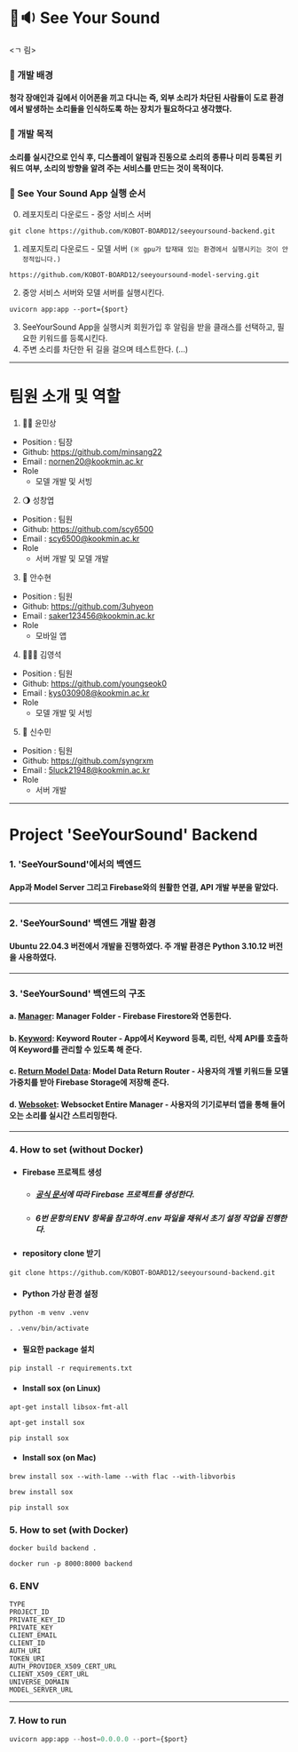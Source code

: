 # 👀🔉 See Your Sound
<ㄱ 림>
### 🔧 개발 배경
#### 청각 장애인과 길에서 이어폰을 끼고 다니는 즉, 외부 소리가 차단된 사람들이 도로 환경에서 발생하는 소리들을 인식하도록 하는 장치가 필요하다고 생각했다.
### 🔦 개발 목적
#### 소리를 실시간으로 인식 후, 디스플레이 알림과 진동으로 소리의 종류나 미리 등록된 키워드 여부, 소리의 방향을 알려 주는 서비스를 만드는 것이 목적이다.
### 🎉  See Your Sound App 실행 순서
0. 레포지토리 다운로드 - 중앙 서비스 서버
```
git clone https://github.com/KOBOT-BOARD12/seeyoursound-backend.git
```
1. 레포지토리 다운로드 - 모델 서버 `(※ gpu가 탑재돼 있는 환경에서 실행시키는 것이 안정적입니다.)`
```
https://github.com/KOBOT-BOARD12/seeyoursound-model-serving.git
```
2. 중앙 서비스 서버와 모델 서버를 실행시킨다. 
```shell
uvicorn app:app --port={$port}
```
3. SeeYourSound App을 실행시켜 회원가입 후 알림을 받을 클래스를 선택하고, 필요한 키워드를 등록시킨다.
4. 주변 소리를 차단한 뒤 길을 걸으며 테스트한다. (...)

---
# 팀원 소개 및 역할
1. 👨‍💻 윤민상

- Position : 팀장
- Github: <https://github.com/minsang22>
- Email : nornen20@kookmin.ac.kr
- Role
  - 모델 개발 및 서빙

2. 🌖 성창엽

- Position : 팀원
- Github: <https://github.com/scy6500>
- Email : scy6500@kookmin.ac.kr
- Role
  - 서버 개발 및 모델 개발

3. 🖤 안수현

- Position : 팀원
- Github: <https://github.com/3uhyeon>
- Email : saker123456@kookmin.ac.kr
- Role
  - 모바일 앱

4. 🧑🏻‍💻 김영석

- Position : 팀원
- Github: <https://github.com/youngseok0>
- Email : kys030908@kookmin.ac.kr
- Role
  - 모델 개발 및 서빙

5. 🫨 신수민

- Position : 팀원
- Github: <https://github.com/syngrxm>
- Email : 5luck21948@kookmin.ac.kr
- Role
  - 서버 개발
---
# Project 'SeeYourSound' Backend
### 1. 'SeeYourSound'에서의 백엔드
#### App과 Model Server 그리고 Firebase와의 원활한 연결, API 개발 부분을 맡았다.
---
### 2. 'SeeYourSound' 백엔드 개발 환경
#### Ubuntu 22.04.3 버전에서 개발을 진행하였다. 주 개발 환경은 Python 3.10.12 버전을 사용하였다.
---
### 3. 'SeeYourSound' 백엔드의 구조
#### a. [Manager](https://github.com/KOBOT-BOARD12/seeyoursound-backend/blob/develop/manager/firebase_manager.py): Manager Folder - Firebase Firestore와 연동한다.
#### b. [Keyword](https://github.com/KOBOT-BOARD12/seeyoursound-backend/blob/develop/router/keyword_router.py): Keyword Router - App에서 Keyword 등록, 리턴, 삭제 API를 호출하여 Keyword를 관리할 수 있도록 해 준다.
#### c. [Return Model Data](https://github.com/KOBOT-BOARD12/seeyoursound-backend/blob/develop/router/model_router.py): Model Data Return Router - 사용자의 개별 키워드들 모델 가중치를 받아 Firebase Storage에 저장해 준다.
#### d. [Websoket](https://github.com/KOBOT-BOARD12/seeyoursound-backend/blob/develop/router/websocket.py): Websocket Entire Manager - 사용자의 기기로부터 앱을 통해 들어오는 소리를 실시간 스트리밍한다.
---
### 4. How to set (without Docker)
* #### Firebase 프로젝트 생성
  * ##### [공식 문서](https://firebase.google.com/)에 따라 Firebase 프로젝트를 생성한다.
  * ##### 6번 문항의 ENV 항목을 참고하여 .env 파일을 채워서 초기 설정 작업을 진행한다.
* #### repository clone 받기
```shell
git clone https://github.com/KOBOT-BOARD12/seeyoursound-backend.git
```
* #### Python 가상 환경 설정
```shell
python -m venv .venv
```
```shell
. .venv/bin/activate
```
* #### 필요한 package 설치
```shell
pip install -r requirements.txt
```
* #### Install sox (on Linux)
```shell
apt-get install libsox-fmt-all
```
```shell
apt-get install sox
```
```shell
pip install sox
```
* #### Install sox (on Mac)
```shell
brew install sox --with-lame --with flac --with-libvorbis
```
```shell
brew install sox
```
```shell
pip install sox
```
### 5. How to set (with Docker)
```shell
docker build backend .
```
```
docker run -p 8000:8000 backend
```

### 6. ENV
```
TYPE
PROJECT_ID
PRIVATE_KEY_ID
PRIVATE_KEY
CLIENT_EMAIL
CLIENT_ID
AUTH_URI
TOKEN_URI
AUTH_PROVIDER_X509_CERT_URL
CLIENT_X509_CERT_URL
UNIVERSE_DOMAIN
MODEL_SERVER_URL
```
---
### 7. How to run
```python
uvicorn app:app --host=0.0.0.0 --port={$port}
```